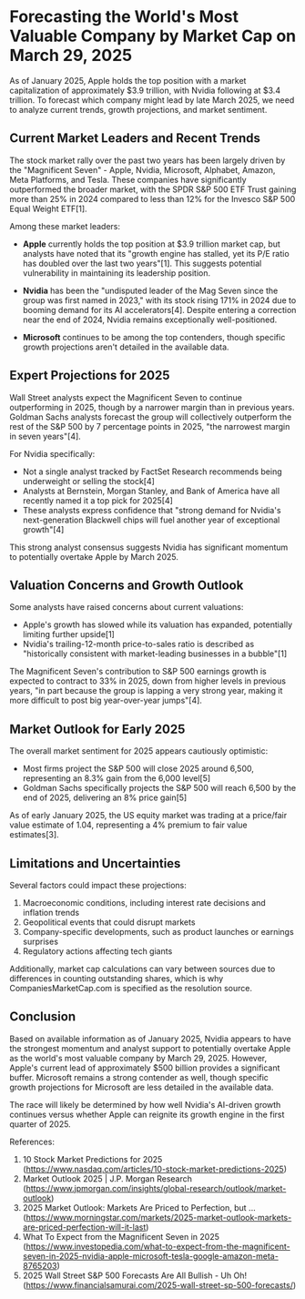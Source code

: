 # Forecasting the World's Most Valuable Company by Market Cap on March 29, 2025

As of January 2025, Apple holds the top position with a market capitalization of approximately $3.9 trillion, with Nvidia following at $3.4 trillion. To forecast which company might lead by late March 2025, we need to analyze current trends, growth projections, and market sentiment.

## Current Market Leaders and Recent Trends

The stock market rally over the past two years has been largely driven by the "Magnificent Seven" - Apple, Nvidia, Microsoft, Alphabet, Amazon, Meta Platforms, and Tesla. These companies have significantly outperformed the broader market, with the SPDR S&P 500 ETF Trust gaining more than 25% in 2024 compared to less than 12% for the Invesco S&P 500 Equal Weight ETF[1].

Among these market leaders:

- **Apple** currently holds the top position at $3.9 trillion market cap, but analysts have noted that its "growth engine has stalled, yet its P/E ratio has doubled over the last two years"[1]. This suggests potential vulnerability in maintaining its leadership position.

- **Nvidia** has been the "undisputed leader of the Mag Seven since the group was first named in 2023," with its stock rising 171% in 2024 due to booming demand for its AI accelerators[4]. Despite entering a correction near the end of 2024, Nvidia remains exceptionally well-positioned.

- **Microsoft** continues to be among the top contenders, though specific growth projections aren't detailed in the available data.

## Expert Projections for 2025

Wall Street analysts expect the Magnificent Seven to continue outperforming in 2025, though by a narrower margin than in previous years. Goldman Sachs analysts forecast the group will collectively outperform the rest of the S&P 500 by 7 percentage points in 2025, "the narrowest margin in seven years"[4].

For Nvidia specifically:
- Not a single analyst tracked by FactSet Research recommends being underweight or selling the stock[4]
- Analysts at Bernstein, Morgan Stanley, and Bank of America have all recently named it a top pick for 2025[4]
- These analysts express confidence that "strong demand for Nvidia's next-generation Blackwell chips will fuel another year of exceptional growth"[4]

This strong analyst consensus suggests Nvidia has significant momentum to potentially overtake Apple by March 2025.

## Valuation Concerns and Growth Outlook

Some analysts have raised concerns about current valuations:

- Apple's growth has slowed while its valuation has expanded, potentially limiting further upside[1]
- Nvidia's trailing-12-month price-to-sales ratio is described as "historically consistent with market-leading businesses in a bubble"[1]

The Magnificent Seven's contribution to S&P 500 earnings growth is expected to contract to 33% in 2025, down from higher levels in previous years, "in part because the group is lapping a very strong year, making it more difficult to post big year-over-year jumps"[4].

## Market Outlook for Early 2025

The overall market sentiment for 2025 appears cautiously optimistic:

- Most firms project the S&P 500 will close 2025 around 6,500, representing an 8.3% gain from the 6,000 level[5]
- Goldman Sachs specifically projects the S&P 500 will reach 6,500 by the end of 2025, delivering an 8% price gain[5]

As of early January 2025, the US equity market was trading at a price/fair value estimate of 1.04, representing a 4% premium to fair value estimates[3].

## Limitations and Uncertainties

Several factors could impact these projections:

1. Macroeconomic conditions, including interest rate decisions and inflation trends
2. Geopolitical events that could disrupt markets
3. Company-specific developments, such as product launches or earnings surprises
4. Regulatory actions affecting tech giants

Additionally, market cap calculations can vary between sources due to differences in counting outstanding shares, which is why CompaniesMarketCap.com is specified as the resolution source.

## Conclusion

Based on available information as of January 2025, Nvidia appears to have the strongest momentum and analyst support to potentially overtake Apple as the world's most valuable company by March 29, 2025. However, Apple's current lead of approximately $500 billion provides a significant buffer. Microsoft remains a strong contender as well, though specific growth projections for Microsoft are less detailed in the available data.

The race will likely be determined by how well Nvidia's AI-driven growth continues versus whether Apple can reignite its growth engine in the first quarter of 2025.

References:
1. 10 Stock Market Predictions for 2025 (https://www.nasdaq.com/articles/10-stock-market-predictions-2025)
2. Market Outlook 2025 | J.P. Morgan Research (https://www.jpmorgan.com/insights/global-research/outlook/market-outlook)
3. 2025 Market Outlook: Markets Are Priced to Perfection, but ... (https://www.morningstar.com/markets/2025-market-outlook-markets-are-priced-perfection-will-it-last)
4. What To Expect from the Magnificent Seven in 2025 (https://www.investopedia.com/what-to-expect-from-the-magnificent-seven-in-2025-nvidia-apple-microsoft-tesla-google-amazon-meta-8765203)
5. 2025 Wall Street S&P 500 Forecasts Are All Bullish - Uh Oh! (https://www.financialsamurai.com/2025-wall-street-sp-500-forecasts/)